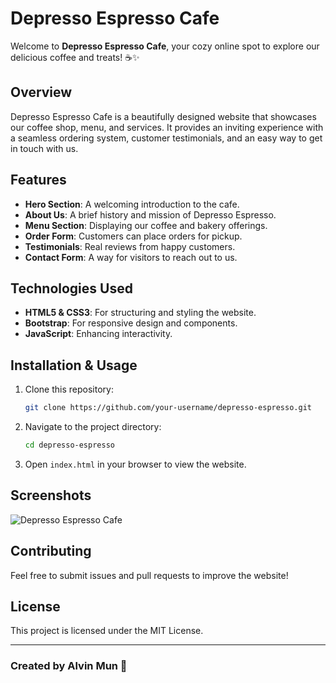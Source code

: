 # Depresso Espresso Cafe

Welcome to **Depresso Espresso Cafe**, your cozy online spot to explore our delicious coffee and treats! ☕✨

## Overview
Depresso Espresso Cafe is a beautifully designed website that showcases our coffee shop, menu, and services. It provides an inviting experience with a seamless ordering system, customer testimonials, and an easy way to get in touch with us.

## Features
- **Hero Section**: A welcoming introduction to the cafe.
- **About Us**: A brief history and mission of Depresso Espresso.
- **Menu Section**: Displaying our coffee and bakery offerings.
- **Order Form**: Customers can place orders for pickup.
- **Testimonials**: Real reviews from happy customers.
- **Contact Form**: A way for visitors to reach out to us.

## Technologies Used
- **HTML5 & CSS3**: For structuring and styling the website.
- **Bootstrap**: For responsive design and components.
- **JavaScript**: Enhancing interactivity.

## Installation & Usage
1. Clone this repository:
   ```sh
   git clone https://github.com/your-username/depresso-espresso.git
   ```
2. Navigate to the project directory:
   ```sh
   cd depresso-espresso
   ```
3. Open `index.html` in your browser to view the website.

## Screenshots
![Depresso Espresso Cafe](img/coffee-shop.jpg)

## Contributing
Feel free to submit issues and pull requests to improve the website!

## License
This project is licensed under the MIT License.

---
### Created by Alvin Mun 🚀

